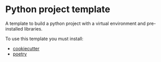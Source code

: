 # Python project template

A template to build a python project with a virtual environment and pre-installed libraries.

To use this template you must install:

* [cookiecutter](https://github.com/cookiecutter/cookiecutter)
* [poetry](https://python-poetry.org/docs/)